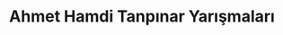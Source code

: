 ---
layout: all
headline: "Ahmet Hamdi Tanpınar Yarışmaları"
title: "Ahmet Hamdi Tanpınar Yarışmaları"
key: "ahmet hamdi tanpınar"
description: "Ahmet Hamdi Tanpınar adına düzenlenen edebiyat yarışmalarıdır"
permalink: "ahmet-hamdi-tanpinar-yarismalari/"
---